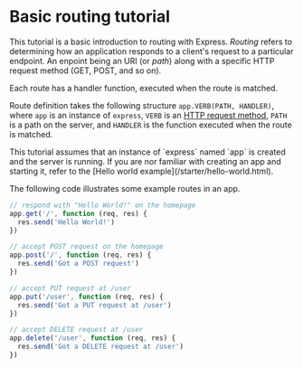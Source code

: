 # Basic routing tutorial

This tutorial is a basic introduction to routing with Express.  _Routing_ refers to determining how an application responds to a client's request to a particular endpoint.  An enpoint being an URI (or _path_) along with a specific HTTP request method (GET, POST, and so on).

Each route has a handler function, executed when the route is matched. 

Route definition takes the following structure `app.VERB(PATH, HANDLER)`, where `app` is an instance of `express`, `VERB` is an [HTTP request method](http://en.wikipedia.org/wiki/Hypertext_Transfer_Protocol), `PATH` is a path on the server, and `HANDLER` is the function executed when the route is matched.

<div class="doc-box doc-notice">
This tutorial assumes that an instance of `express` named `app` is created and the server is running. If you are nor familiar with creating an app and starting it, refer to the [Hello world example](/starter/hello-world.html).
</div>

The following code illustrates some example routes in an app.

```js
// respond with "Hello World!" on the homepage
app.get('/', function (req, res) {
  res.send('Hello World!')
})

// accept POST request on the homepage
app.post('/', function (req, res) {
  res.send('Got a POST request')
})

// accept PUT request at /user
app.put('/user', function (req, res) {
  res.send('Got a PUT request at /user')
})

// accept DELETE request at /user
app.delete('/user', function (req, res) {
  res.send('Got a DELETE request at /user')
})

```
<!--
For all the details about routing, see [routing guide](/en/guide/routing.html).
-->
